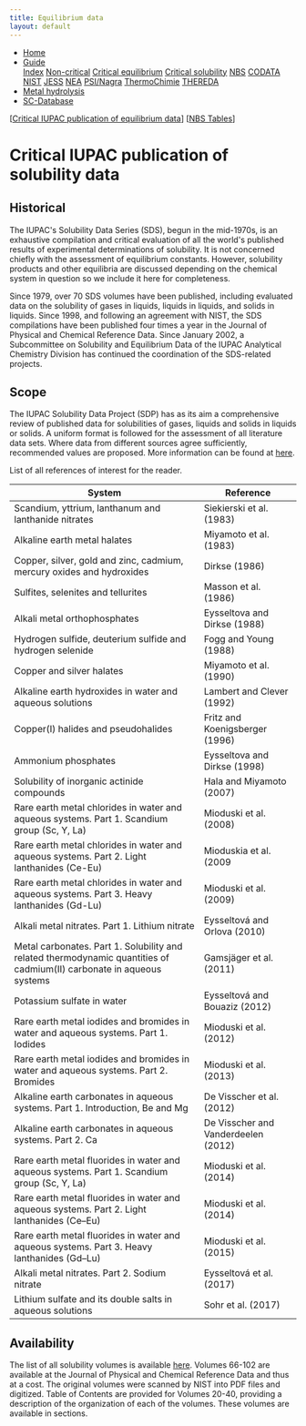 ```yaml
---
title: Equilibrium data
layout: default
---
```

<ul>
  <li><a href="/">Home</a></li>
  <li class="dropdown">
    <a href="javascript:void(0)" class="dropbtn" class="active">Guide</a>
    <div class="dropdown-content">
      <a href="index.html">Index</a>
      <a href="noncritical.html">Non-critical</a>
      <a href="critical-equilibrium.html">Critical equilibrium</a>
      <a class="active" href="critical-solubility.html">Critical solubility</a>
      <a href="NBS.html">NBS</a>
      <a href="CODATA.html">CODATA</a>
      <a href="NIST.html">NIST</a>
      <a href="JESS.html">JESS</a>
      <a href="NEA.html">NEA</a>
      <a href="PSI.html">PSI/Nagra</a>
      <a href="thermochimie.html">ThermoChimie</a>
      <a href="THEREDA.html">THEREDA</a>
    </div>
  </li>
  <li><a href="/cost-nectar.html">Metal hydrolysis</a></li>
  <li><a href="/sc-database.html">SC-Database</a></li>
</ul>


[[Critical IUPAC publication of equilibrium data](critical-equilibrium.html)] [[NBS Tables](NBS.html)]

# Critical IUPAC publication of solubility data

## Historical

The IUPAC's Solubility Data Series (SDS), begun in the mid-1970s, is an exhaustive compilation and critical evaluation of all the world's published results of experimental determinations of solubility. It is not concerned chiefly with the assessment of equilibrium constants. However, solubility products and other equilibria are discussed depending on the chemical system in question so we include it here for completeness.

Since 1979, over 70 SDS volumes have been published, including evaluated data on the solubility of gases in liquids, liquids in liquids, and solids in liquids. Since 1998, and following an agreement with NIST, the SDS compilations have been published four times a year in the Journal of Physical and Chemical Reference Data. Since January 2002, a Subcommittee on Solubility and Equilibrium Data of the IUPAC Analytical Chemistry Division has continued the coordination of the SDS-related projects.

## Scope

The IUPAC Solubility Data Project (SDP) has as its aim a comprehensive review of published data for solubilities of gases, liquids and solids in liquids or solids. A uniform format is followed for the assessment of all literature data sets. Where data from different sources agree sufficiently, recommended values are proposed. More information can be found at <a  href="https://srdata.nist.gov/solubility/intro.aspx" target="_blank" rel="noopener">here</a>.

List of all references of interest for the reader.

| System      | Reference |
| -----------------    | ------------  |
| Scandium, yttrium, lanthanum and lanthanide nitrates      | Siekierski et al. (1983) |
| Alkaline earth metal halates      | Miyamoto et al. (1983) |
| Copper, silver, gold and zinc, cadmium, mercury oxides and hydroxides      | Dirkse (1986) |
| Sulfites, selenites and tellurites      | Masson et al. (1986) |
| Alkali metal orthophosphates   |	Eysseltova and Dirkse (1988) |
| Hydrogen sulfide, deuterium sulfide and hydrogen selenide   |	Fogg and Young (1988) |
|Copper and silver halates  |	Miyamoto et al. (1990) |
| Alkaline earth hydroxides in water and aqueous solutions	 |  Lambert and Clever (1992) |
| Copper(I) halides and pseudohalides |	Fritz and Koenigsberger (1996) |
| Ammonium phosphates |	Eysseltova and Dirkse (1998) |
| Solubility of inorganic actinide compounds |	Hala and Miyamoto (2007) |
| Rare earth metal chlorides in water and aqueous systems. Part 1. Scandium group (Sc, Y, La) |	Mioduski et al. (2008) |
| Rare earth metal chlorides in water and aqueous systems. Part 2. Light lanthanides (Ce-Eu) |	Mioduskia et al. (2009|
| Rare earth metal chlorides in water and aqueous systems. Part 3. Heavy lanthanides (Gd-Lu) |	Mioduski et al. (2009) |
| Alkali metal nitrates. Part 1. Lithium nitrate |	Eysseltová and Orlova (2010) |
| Metal carbonates. Part 1. Solubility and related thermodynamic quantities of cadmium(II) carbonate in aqueous systems |	Gamsjäger et al. (2011) |
| Potassium sulfate in water |	Eysseltová and Bouaziz (2012) |
| Rare earth metal iodides and bromides in water and aqueous systems. Part 1. Iodides |	Mioduski et al. (2012) |
| Rare earth metal iodides and bromides in water and aqueous systems. Part 2. Bromides |	Mioduski et al. (2013) |
| Alkaline earth carbonates in aqueous systems. Part 1. Introduction, Be and Mg |	De Visscher et al. (2012) |
| Alkaline earth carbonates in aqueous systems. Part 2. Ca |	De Visscher and Vanderdeelen (2012) |
| Rare earth metal fluorides in water and aqueous systems. Part 1. Scandium group (Sc, Y, La) |	Mioduski et al. (2014) |
| Rare earth metal fluorides in water and aqueous systems. Part 2. Light lanthanides (Ce–Eu) |	Mioduski et al. (2014) |
| Rare earth metal fluorides in water and aqueous systems. Part 3. Heavy lanthanides (Gd–Lu) |	Mioduski et al. (2015) |
| Alkali metal nitrates. Part 2. Sodium nitrate |	Eysseltová et al. (2017) |
| Lithium sulfate and its double salts in aqueous solutions |	Sohr et al. (2017) |

## Availability

The list of all solubility volumes is available <a  href="https://srdata.nist.gov/solubility/IUPAC/iupac.aspx" target="_blank" rel="noopener">here</a>. Volumes 66-102 are available at the Journal of Physical and Chemical Reference Data and thus at a cost. The original volumes were scanned by NIST into PDF files and digitized. Table of Contents are provided for Volumes 20-40, providing a description of the organization of each of the volumes. These volumes are available in sections. 
